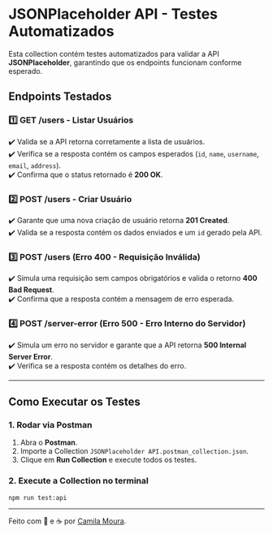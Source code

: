 # JSONPlaceholder API - Testes Automatizados

Esta collection contém testes automatizados para validar a API **JSONPlaceholder**, garantindo que os endpoints funcionam conforme esperado.

## Endpoints Testados

### 1️⃣ **GET /users** - Listar Usuários  
✔️ Valida se a API retorna corretamente a lista de usuários.  
✔️ Verifica se a resposta contém os campos esperados (`id`, `name`, `username`, `email`, `address`).  
✔️ Confirma que o status retornado é **200 OK**.  

### 2️⃣ **POST /users** - Criar Usuário  
✔️ Garante que uma nova criação de usuário retorna **201 Created**.  
✔️ Valida se a resposta contém os dados enviados e um `id` gerado pela API.  

### 3️⃣ **POST /users (Erro 400 - Requisição Inválida)**  
✔️ Simula uma requisição sem campos obrigatórios e valida o retorno **400 Bad Request**.  
✔️ Confirma que a resposta contém a mensagem de erro esperada.  

### 4️⃣ **POST /server-error (Erro 500 - Erro Interno do Servidor)**  
✔️ Simula um erro no servidor e garante que a API retorna **500 Internal Server Error**.  
✔️ Verifica se a resposta contém os detalhes do erro.  

---

## Como Executar os Testes

### **1. Rodar via Postman**
1. Abra o **Postman**.
2. Importe a Collection `JSONPlaceholder API.postman_collection.json`.
3. Clique em **Run Collection** e execute todos os testes.


### **2. Execute a Collection no terminal**

   ```sh
   npm run test:api
```
___

Feito com 🩵 e ☕ por [Camila Moura](https://www.linkedin.com/in/camilalnmoura/).
